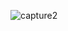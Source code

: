 ![capture2](https://cloud.githubusercontent.com/assets/17029783/14385734/d2664622-fd56-11e5-9874-552ec7343a36.PNG)
